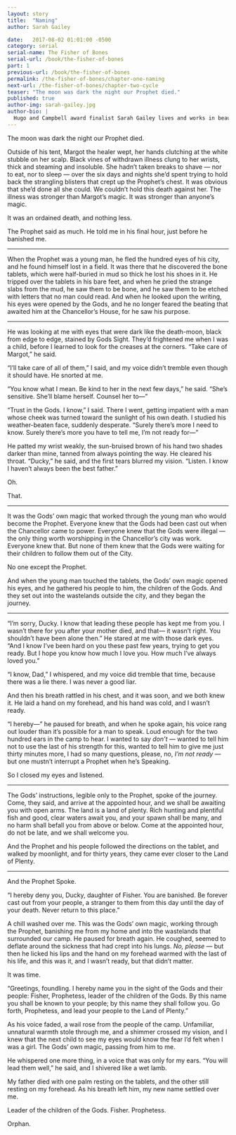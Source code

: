 ```yaml
---
layout: story
title:  "Naming"
author: Sarah Gailey

date:   2017-08-02 01:01:00 -0500
category: serial
serial-name: The Fisher of Bones
serial-url: /book/the-fisher-of-bones
part: 1
previous-url: /book/the-fisher-of-bones
permalink: /the-fisher-of-bones/chapter-one-naming
next-url: /the-fisher-of-bones/chapter-two-cycle
teaser: "The moon was dark the night our Prophet died."
published: true
author-img: sarah-gailey.jpg
author-bio: |
  Hugo and Campbell award finalist Sarah Gailey lives and works in beautiful Portland, Oregon. Their nonfiction has been published by _Mashable_ and the _Boston Globe_, and their fiction has been published internationally. They are a regular contributor for _Tor.com_ and _Barnes & Noble_. You can find links to their work at [www.sarahgailey.com](http://www.sarahgailey.com). They tweet [@gaileyfrey](http://twitter.com/gaileyfrey).
---
```


The moon was dark the night our Prophet died.

Outside of his tent, Margot the healer wept, her hands clutching at the white stubble on her scalp. Black vines of withdrawn illness clung to her wrists, thick and steaming and insoluble. She hadn’t taken breaks to shave — nor to eat, nor to sleep — over the six days and nights she’d spent trying to hold back the strangling blisters that crept up the Prophet’s chest. It was obvious that she’d done all she could. We couldn’t hold this death against her. The illness was stronger than Margot’s magic. It was stronger than anyone’s magic.

It was an ordained death, and nothing less.

The Prophet said as much. He told me in his final hour, just before he banished me.

----

When the Prophet was a young man, he fled the hundred eyes of his city, and he found himself lost in a field. It was there that he discovered the bone tablets, which were half-buried in mud so thick he lost his shoes in it. He tripped over the tablets in his bare feet, and when he pried the strange slabs from the mud, he saw them to be bone, and he saw them to be etched with letters that no man could read. And when he looked upon the writing, his eyes were opened by the Gods, and he no longer feared the beating that awaited him at the Chancellor’s House, for he saw his purpose.

----

He was looking at me with eyes that were dark like the death-moon, black from edge to edge, stained by Gods Sight. They’d frightened me when I was a child, before I learned to look for the creases at the corners. “Take care of Margot,” he said.

“I’ll take care of all of them,” I said, and my voice didn’t tremble even though it should have. He snorted at me.

“You know what I mean. Be kind to her in the next few days,” he said. “She’s sensitive. She’ll blame herself. Counsel her to—”

“Trust in the Gods. I know,” I said. There I went, getting impatient with a man whose cheek was turned toward the sunlight of his own death. I studied his weather-beaten face, suddenly desperate. “Surely there’s more I need to know. Surely there’s more you have to tell me, I’m not ready for—”

He patted my wrist weakly, the sun-bruised brown of his hand two shades darker than mine, tanned from always pointing the way. He cleared his throat. “Ducky,” he said, and the first tears blurred my vision. “Listen. I know I haven’t always been the best father.”

Oh.

That.

----

It was the Gods’ own magic that worked through the young man who would become the Prophet. Everyone knew that the Gods had been cast out when the Chancellor came to power. Everyone knew that the Gods were illegal — the only thing worth worshipping in the Chancellor’s city was work. Everyone knew that. But none of them knew that the Gods were waiting for their children to follow them out of the City.

No one except the Prophet.

And when the young man touched the tablets, the Gods’ own magic opened his eyes, and he gathered his people to him, the children of the Gods. And they set out into the wastelands outside the city, and they began the journey.

----

“I’m sorry, Ducky. I know that leading these people has kept me from you. I wasn’t there for you after your mother died, and that— it wasn’t right. You shouldn’t have been alone then.” He stared at me with those dark eyes. “And I know I’ve been hard on you these past few years, trying to get you ready. But I hope you know how much I love you. How much I’ve always loved you.”

“I know, Dad,” I whispered, and my voice did tremble that time, because there was a lie there. I was never a good liar.

And then his breath rattled in his chest, and it was soon, and we both knew it. He laid a hand on my forehead, and his hand was cold, and I wasn’t ready.

“I hereby—” he paused for breath, and when he spoke again, his voice rang out louder than it’s possible for a man to speak. Loud enough for the two hundred ears in the camp to hear. I wanted to say *don’t* — wanted to tell him not to use the last of his strength for this, wanted to tell him to give me just thirty minutes more, I had so many questions, please, no, *I’m not ready* — but one mustn’t interrupt a Prophet when he’s Speaking.

So I closed my eyes and listened.

----

The Gods’ instructions, legible only to the Prophet, spoke of the journey. Come, they said, and arrive at the appointed hour, and we shall be awaiting you with open arms. The land is a land of plenty. Rich hunting and plentiful fish and good, clear waters await you, and your spawn shall be many, and no harm shall befall you from above or below. Come at the appointed hour, do not be late, and we shall welcome you.

And the Prophet and his people followed the directions on the tablet, and walked by moonlight, and for thirty years, they came ever closer to the Land of Plenty.

----

And the Prophet Spoke.

“I hereby deny you, Ducky, daughter of Fisher. You are banished. Be forever cast out from your people, a stranger to them from this day until the day of your death. Never return to this place.”

A chill washed over me. This was the Gods’ own magic, working through the Prophet, banishing me from my home and into the wastelands that surrounded our camp. He paused for breath again. He coughed, seemed to deflate around the sickness that had crept into his lungs. *No, please* — but then he licked his lips and the hand on my forehead warmed with the last of his life, and this was it, and I wasn’t ready, but that didn’t matter.

It was time.

“Greetings, foundling. I hereby name you in the sight of the Gods and their people: Fisher, Prophetess, leader of the children of the Gods. By this name you shall be known to your people; by this name they shall follow you. Go forth, Prophetess, and lead your people to the Land of Plenty.”

As his voice faded, a wail rose from the people of the camp. Unfamiliar, unnatural warmth stole through me, and a shimmer crossed my vision, and I knew that the next child to see my eyes would know the fear I’d felt when I was a girl. The Gods’ own magic, passing from him to me.

He whispered one more thing, in a voice that was only for my ears. “You will lead them well,” he said, and I shivered like a wet lamb.

My father died with one palm resting on the tablets, and the other still resting on my forehead. As his breath left him, my new name settled over me.

Leader of the children of the Gods. Fisher. Prophetess.

Orphan.
